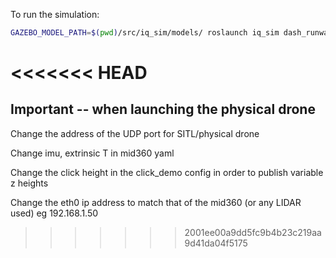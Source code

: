 To run the simulation:
```bash
GAZEBO_MODEL_PATH=$(pwd)/src/iq_sim/models/ roslaunch iq_sim dash_runway.launch
```
<<<<<<< HEAD
=======


## Important -- when launching the physical drone

Change the address of the UDP port for SITL/physical drone

Change imu, extrinsic T in mid360 yaml

Change the click height in the click_demo config in order to publish variable z heights

Change the eth0 ip address to match that of the mid360 (or any LIDAR used) eg 192.168.1.50
>>>>>>> 2001ee00a9dd5fc9b4b23c219aa9d41da04f5175
